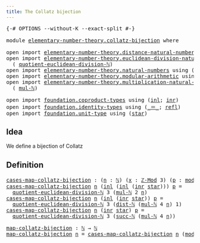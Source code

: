 ```yaml
---
title: The Collatz bijection
---
```


<pre class="Agda"><a id="47" class="Symbol">{-#</a> <a id="51" class="Keyword">OPTIONS</a> <a id="59" class="Pragma">--without-K</a> <a id="71" class="Pragma">--exact-split</a> <a id="85" class="Symbol">#-}</a>

<a id="90" class="Keyword">module</a> <a id="97" href="elementary-number-theory.collatz-bijection.html" class="Module">elementary-number-theory.collatz-bijection</a> <a id="140" class="Keyword">where</a>

<a id="147" class="Keyword">open</a> <a id="152" class="Keyword">import</a> <a id="159" href="elementary-number-theory.distance-natural-numbers.html" class="Module">elementary-number-theory.distance-natural-numbers</a> <a id="209" class="Keyword">using</a> <a id="215" class="Symbol">(</a><a id="216" href="elementary-number-theory.distance-natural-numbers.html#1255" class="Function">dist-ℕ</a><a id="222" class="Symbol">)</a>
<a id="224" class="Keyword">open</a> <a id="229" class="Keyword">import</a> <a id="236" href="elementary-number-theory.euclidean-division-natural-numbers.html" class="Module">elementary-number-theory.euclidean-division-natural-numbers</a> <a id="296" class="Keyword">using</a>
  <a id="304" class="Symbol">(</a> <a id="306" href="elementary-number-theory.euclidean-division-natural-numbers.html#2468" class="Function">quotient-euclidean-division-ℕ</a><a id="335" class="Symbol">)</a>
<a id="337" class="Keyword">open</a> <a id="342" class="Keyword">import</a> <a id="349" href="elementary-number-theory.natural-numbers.html" class="Module">elementary-number-theory.natural-numbers</a> <a id="390" class="Keyword">using</a> <a id="396" class="Symbol">(</a><a id="397" href="elementary-number-theory.natural-numbers.html#1458" class="Datatype">ℕ</a><a id="398" class="Symbol">;</a> <a id="400" href="elementary-number-theory.natural-numbers.html#1479" class="InductiveConstructor">zero-ℕ</a><a id="406" class="Symbol">;</a> <a id="408" href="elementary-number-theory.natural-numbers.html#1492" class="InductiveConstructor">succ-ℕ</a><a id="414" class="Symbol">)</a>
<a id="416" class="Keyword">open</a> <a id="421" class="Keyword">import</a> <a id="428" href="elementary-number-theory.modular-arithmetic.html" class="Module">elementary-number-theory.modular-arithmetic</a> <a id="472" class="Keyword">using</a> <a id="478" class="Symbol">(</a><a id="479" href="elementary-number-theory.modular-arithmetic.html#3648" class="Function">ℤ-Mod</a><a id="484" class="Symbol">;</a> <a id="486" href="elementary-number-theory.modular-arithmetic.html#14860" class="Function">mod-ℕ</a><a id="491" class="Symbol">)</a>
<a id="493" class="Keyword">open</a> <a id="498" class="Keyword">import</a> <a id="505" href="elementary-number-theory.multiplication-natural-numbers.html" class="Module">elementary-number-theory.multiplication-natural-numbers</a> <a id="561" class="Keyword">using</a>
  <a id="569" class="Symbol">(</a> <a id="571" href="elementary-number-theory.multiplication-natural-numbers.html#1358" class="Function">mul-ℕ</a><a id="576" class="Symbol">)</a>

<a id="579" class="Keyword">open</a> <a id="584" class="Keyword">import</a> <a id="591" href="foundation.coproduct-types.html" class="Module">foundation.coproduct-types</a> <a id="618" class="Keyword">using</a> <a id="624" class="Symbol">(</a><a id="625" href="foundation.coproduct-types.html#1253" class="InductiveConstructor">inl</a><a id="628" class="Symbol">;</a> <a id="630" href="foundation.coproduct-types.html#1276" class="InductiveConstructor">inr</a><a id="633" class="Symbol">)</a>
<a id="635" class="Keyword">open</a> <a id="640" class="Keyword">import</a> <a id="647" href="foundation.identity-types.html" class="Module">foundation.identity-types</a> <a id="673" class="Keyword">using</a> <a id="679" class="Symbol">(</a><a id="680" href="foundation-core.identity-types.html#1865" class="Function Operator">_＝_</a><a id="683" class="Symbol">;</a> <a id="685" href="foundation-core.identity-types.html#1820" class="InductiveConstructor">refl</a><a id="689" class="Symbol">)</a>
<a id="691" class="Keyword">open</a> <a id="696" class="Keyword">import</a> <a id="703" href="foundation.unit-type.html" class="Module">foundation.unit-type</a> <a id="724" class="Keyword">using</a> <a id="730" class="Symbol">(</a><a id="731" href="foundation.unit-type.html#1108" class="InductiveConstructor">star</a><a id="735" class="Symbol">)</a>
</pre>
## Idea

We define a bijection of Collatz

## Definition

<pre class="Agda"><a id="cases-map-collatz-bijection"></a><a id="808" href="elementary-number-theory.collatz-bijection.html#808" class="Function">cases-map-collatz-bijection</a> <a id="836" class="Symbol">:</a> <a id="838" class="Symbol">(</a><a id="839" href="elementary-number-theory.collatz-bijection.html#839" class="Bound">n</a> <a id="841" class="Symbol">:</a> <a id="843" href="elementary-number-theory.natural-numbers.html#1458" class="Datatype">ℕ</a><a id="844" class="Symbol">)</a> <a id="846" class="Symbol">(</a><a id="847" href="elementary-number-theory.collatz-bijection.html#847" class="Bound">x</a> <a id="849" class="Symbol">:</a> <a id="851" href="elementary-number-theory.modular-arithmetic.html#3648" class="Function">ℤ-Mod</a> <a id="857" class="Number">3</a><a id="858" class="Symbol">)</a> <a id="860" class="Symbol">(</a><a id="861" href="elementary-number-theory.collatz-bijection.html#861" class="Bound">p</a> <a id="863" class="Symbol">:</a> <a id="865" href="elementary-number-theory.modular-arithmetic.html#14860" class="Function">mod-ℕ</a> <a id="871" class="Number">3</a> <a id="873" href="elementary-number-theory.collatz-bijection.html#839" class="Bound">n</a> <a id="875" href="foundation-core.identity-types.html#1865" class="Function Operator">＝</a> <a id="877" href="elementary-number-theory.collatz-bijection.html#847" class="Bound">x</a><a id="878" class="Symbol">)</a> <a id="880" class="Symbol">→</a> <a id="882" href="elementary-number-theory.natural-numbers.html#1458" class="Datatype">ℕ</a>
<a id="884" href="elementary-number-theory.collatz-bijection.html#808" class="Function">cases-map-collatz-bijection</a> <a id="912" href="elementary-number-theory.collatz-bijection.html#912" class="Bound">n</a> <a id="914" class="Symbol">(</a><a id="915" href="foundation.coproduct-types.html#1253" class="InductiveConstructor">inl</a> <a id="919" class="Symbol">(</a><a id="920" href="foundation.coproduct-types.html#1253" class="InductiveConstructor">inl</a> <a id="924" class="Symbol">(</a><a id="925" href="foundation.coproduct-types.html#1276" class="InductiveConstructor">inr</a> <a id="929" href="foundation.unit-type.html#1108" class="InductiveConstructor">star</a><a id="933" class="Symbol">)))</a> <a id="937" href="elementary-number-theory.collatz-bijection.html#937" class="Bound">p</a> <a id="939" class="Symbol">=</a>
  <a id="943" href="elementary-number-theory.euclidean-division-natural-numbers.html#2468" class="Function">quotient-euclidean-division-ℕ</a> <a id="973" class="Number">3</a> <a id="975" class="Symbol">(</a><a id="976" href="elementary-number-theory.multiplication-natural-numbers.html#1358" class="Function">mul-ℕ</a> <a id="982" class="Number">2</a> <a id="984" href="elementary-number-theory.collatz-bijection.html#912" class="Bound">n</a><a id="985" class="Symbol">)</a>
<a id="987" href="elementary-number-theory.collatz-bijection.html#808" class="Function">cases-map-collatz-bijection</a> <a id="1015" href="elementary-number-theory.collatz-bijection.html#1015" class="Bound">n</a> <a id="1017" class="Symbol">(</a><a id="1018" href="foundation.coproduct-types.html#1253" class="InductiveConstructor">inl</a> <a id="1022" class="Symbol">(</a><a id="1023" href="foundation.coproduct-types.html#1276" class="InductiveConstructor">inr</a> <a id="1027" href="foundation.unit-type.html#1108" class="InductiveConstructor">star</a><a id="1031" class="Symbol">))</a> <a id="1034" href="elementary-number-theory.collatz-bijection.html#1034" class="Bound">p</a> <a id="1036" class="Symbol">=</a>
  <a id="1040" href="elementary-number-theory.euclidean-division-natural-numbers.html#2468" class="Function">quotient-euclidean-division-ℕ</a> <a id="1070" class="Number">3</a> <a id="1072" class="Symbol">(</a><a id="1073" href="elementary-number-theory.distance-natural-numbers.html#1255" class="Function">dist-ℕ</a> <a id="1080" class="Symbol">(</a><a id="1081" href="elementary-number-theory.multiplication-natural-numbers.html#1358" class="Function">mul-ℕ</a> <a id="1087" class="Number">4</a> <a id="1089" href="elementary-number-theory.collatz-bijection.html#1015" class="Bound">n</a><a id="1090" class="Symbol">)</a> <a id="1092" class="Number">1</a><a id="1093" class="Symbol">)</a>
<a id="1095" href="elementary-number-theory.collatz-bijection.html#808" class="Function">cases-map-collatz-bijection</a> <a id="1123" href="elementary-number-theory.collatz-bijection.html#1123" class="Bound">n</a> <a id="1125" class="Symbol">(</a><a id="1126" href="foundation.coproduct-types.html#1276" class="InductiveConstructor">inr</a> <a id="1130" href="foundation.unit-type.html#1108" class="InductiveConstructor">star</a><a id="1134" class="Symbol">)</a> <a id="1136" href="elementary-number-theory.collatz-bijection.html#1136" class="Bound">p</a> <a id="1138" class="Symbol">=</a>
  <a id="1142" href="elementary-number-theory.euclidean-division-natural-numbers.html#2468" class="Function">quotient-euclidean-division-ℕ</a> <a id="1172" class="Number">3</a> <a id="1174" class="Symbol">(</a><a id="1175" href="elementary-number-theory.natural-numbers.html#1492" class="InductiveConstructor">succ-ℕ</a> <a id="1182" class="Symbol">(</a><a id="1183" href="elementary-number-theory.multiplication-natural-numbers.html#1358" class="Function">mul-ℕ</a> <a id="1189" class="Number">4</a> <a id="1191" href="elementary-number-theory.collatz-bijection.html#1123" class="Bound">n</a><a id="1192" class="Symbol">))</a>

<a id="map-collatz-bijection"></a><a id="1196" href="elementary-number-theory.collatz-bijection.html#1196" class="Function">map-collatz-bijection</a> <a id="1218" class="Symbol">:</a> <a id="1220" href="elementary-number-theory.natural-numbers.html#1458" class="Datatype">ℕ</a> <a id="1222" class="Symbol">→</a> <a id="1224" href="elementary-number-theory.natural-numbers.html#1458" class="Datatype">ℕ</a>
<a id="1226" href="elementary-number-theory.collatz-bijection.html#1196" class="Function">map-collatz-bijection</a> <a id="1248" href="elementary-number-theory.collatz-bijection.html#1248" class="Bound">n</a> <a id="1250" class="Symbol">=</a> <a id="1252" href="elementary-number-theory.collatz-bijection.html#808" class="Function">cases-map-collatz-bijection</a> <a id="1280" href="elementary-number-theory.collatz-bijection.html#1248" class="Bound">n</a> <a id="1282" class="Symbol">(</a><a id="1283" href="elementary-number-theory.modular-arithmetic.html#14860" class="Function">mod-ℕ</a> <a id="1289" class="Number">3</a> <a id="1291" href="elementary-number-theory.collatz-bijection.html#1248" class="Bound">n</a><a id="1292" class="Symbol">)</a> <a id="1294" href="foundation-core.identity-types.html#1820" class="InductiveConstructor">refl</a>
</pre>